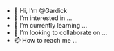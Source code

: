 - 👋 Hi, I’m @Gardick
- 👀 I’m interested in ...
- 🌱 I’m currently learning ...
- 💞️ I’m looking to collaborate on ...
- 📫 How to reach me ...

<!---
Gardick/Gardick is a ✨ special ✨ repository because its `README.md` (this file) appears on your GitHub profile.
You can click the Preview link to take a look at your changes.
--- 

